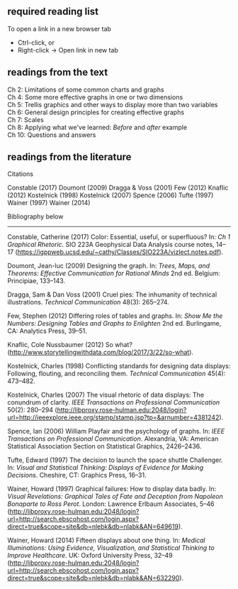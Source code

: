 
required reading list
---------------------

To open a link in a new browser tab

-   Ctrl-click, or
-   Right-click → Open link in new tab

readings from the text
----------------------

Ch 2: Limitations of some common charts and graphs<br> Ch 4: Some more effective graphs in one or two dimensions<br> Ch 5: Trellis graphics and other ways to display more than two variables<br> Ch 6: General design principles for creating effective graphs<br> Ch 7: Scales<br> Ch 8: Applying what we've learned: *Before* and *after* example<br> Ch 10: Questions and answers<br>

readings from the literature
----------------------------

Citations

Constable (2017)
Doumont (2009)
Dragga & Voss (2001)
Few (2012)
Knaflic (2012)
Kostelnick (1998)
Kostelnick (2007)
Spence (2006)
Tufte (1997)
Wainer (1997)
Wainer (2014)

Bibliography below

<!-- Constable, Catherine  (2017) Color: Essential, useful, or superfluous?, section 1.1.6 from [Ch. 1 Graphical Rhetoric](https://igppweb.ucsd.edu/~cathy/Classes/SIO223A/vizlect.notes.pdf), course notes from SIO 223A Geophysical Data Analysis, 14–17. -->
<!-- Doumont, Jean-luc  (2009) Designing the graph, from *Trees, maps, and theorems: Effective communication for rational minds*, Belgium: Principiae, 133–143. -->
<!-- Dragga, Sam and Dan Voss (Aug 2001) Cruel pies: The inhumanity of technical illustrations, *Technical Communication*, 48(3), 265–274. -->
<!-- Few, Stephen  (2012) Differing roles of tables and graphs, Chapter 3 from *Show Me the Numbers: Designing Tables and Graphs to Enlighten*, 2/e, Burlingame, CA: Analytics Press, 39–51. -->
<!-- Charles Kostelnick (Nov 1998) Conflicting standards for designing data displays: Following, flouting, and reconciling them, *Technical Communication* 45(4), 473–482. -->
<!-- Knaflic, Cole Nussbaumer  (2012) [So what?](http://www.storytellingwithdata.com/blog/2017/3/22/so-what) from her blog *Storytelling with Data*. -->
<!-- Kostelnick, Charles  (Dec 2007) [The visual rhetoric of data displays: The conundrum of clarity](http://libproxy.rose-hulman.edu:2048/login?url=http://ieeexplore.ieee.org/stamp/stamp.jsp?tp=&arnumber=4381242), *IEEE Transactions on Professional Communication* 50(4), 280–294. RHIT password protected access. -->
<!-- Spence, Ian  (2006) William Playfair and the psychology of graphs, *Proceedings of the American Statistical Association, Section on Statistical Graphics*, Alexandria VA: American Statistical Association, 2426–2436. -->
<!-- Tufte, Edward  (1997) The decision to launch the space shuttle *Challenger*, from *Visual and Statistical Thinking: Displays of Evidence for making Decisions*. Check out a copy from me.    -->
<!-- Wainer, Howard  (1997) [Graphical failures: How to display data badly](http://libproxy.rose-hulman.edu:2048/login?url=http://search.ebscohost.com/login.aspx?direct=true&scope=site&db=nlebk&db=nlabk&AN=649619), Chapter 1 from *Visual Revelations: Graphical Tales of Fate and Deception From Napoleon Bonaparte To Ross Perot*, London: Lawrence Erlbaum Associates, 5–46. RHIT password protected access.  -->
<!-- Wainer, Howard  (2014) [Fifteen displays about one thing](http://libproxy.rose-hulman.edu:2048/login?url=http://search.ebscohost.com/login.aspx?direct=true&scope=site&db=nlebk&db=nlabk&AN=632290), Sections 2.9 and 2.10 from *Medical Illuminations: Using Evidence, Visualization, and Statistical Thinking to Improve Healthcar*e, Oxford, UK: Oxford University Press, 32–49. RHIT password protected access. -->

------------------------------------------------------------------------

<!-- --- -->
<!-- [main page](../README.md)<br>  -->
<!-- [topics page](README-by-topic.md) -->
Constable, Catherine (2017) Color: Essential, useful, or superfluous? In: *Ch 1 Graphical Rhetoric*. SIO 223A Geophysical Data Analysis course notes, 14–17 (<https://igppweb.ucsd.edu/~cathy/Classes/SIO223A/vizlect.notes.pdf>).

Doumont, Jean-luc (2009) Designing the graph. In: *Trees, Maps, and Theorems: Effective Communication for Rational Minds* 2nd ed. Belgium: Principiae, 133–143.

Dragga, Sam & Dan Voss (2001) Cruel pies: The inhumanity of technical illustrations. *Technical Communication* 48(3): 265–274.

Few, Stephen (2012) Differing roles of tables and graphs. In: *Show Me the Numbers: Designing Tables and Graphs to Enlighten* 2nd ed. Burlingame, CA: Analytics Press, 39–51.

Knaflic, Cole Nussbaumer (2012) So what? (<http://www.storytellingwithdata.com/blog/2017/3/22/so-what>).

Kostelnick, Charles (1998) Conflicting standards for designing data displays: Following, flouting, and reconciling them. *Technical Communication* 45(4): 473–482.

Kostelnick, Charles (2007) The visual rhetoric of data displays: The conundrum of clarity. *IEEE Transactions on Professional Communication* 50(2): 280–294 (<http://libproxy.rose-hulman.edu:2048/login?url=http://ieeexplore.ieee.org/stamp/stamp.jsp?tp=&arnumber=4381242>).

Spence, Ian (2006) William Playfair and the psychology of graphs. In: *IEEE Transactions on Professional Communication*. Alexandria, VA: American Statistical Association Section on Statistical Graphics, 2426–2436.

Tufte, Edward (1997) The decision to launch the space shuttle Challenger. In: *Visual and Statistical Thinking: Displays of Evidence for Making Decisions*. Cheshire, CT: Graphics Press, 16–31.

Wainer, Howard (1997) Graphical failures: How to display data badly. In: *Visual Revelations: Graphical Tales of Fate and Deception from Napoleon Bonaparte to Ross Perot*. London: Lawrence Erlbaum Associates, 5–46 (<http://libproxy.rose-hulman.edu:2048/login?url=http://search.ebscohost.com/login.aspx?direct=true&scope=site&db=nlebk&db=nlabk&AN=649619>).

Wainer, Howard (2014) Fifteen displays about one thing. In: *Medical Illuminations: Using Evidence, Visualization, and Statistical Thinking to Improve Healthcare*. UK: Oxford University Press, 32–49 (<http://libproxy.rose-hulman.edu:2048/login?url=http://search.ebscohost.com/login.aspx?direct=true&scope=site&db=nlebk&db=nlabk&AN=632290>).
